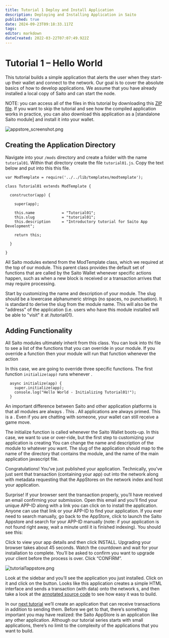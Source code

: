 ```yaml
---
title: Tutorial 1 Deploy and Install Application
description: Deploying and Installing Application in Saito
published: true
date: 2024-09-23T09:18:33.117Z
tags: 
editor: markdown
dateCreated: 2022-03-22T07:07:49.922Z
---
```


# Tutorial 1 – Hello World

This tutorial builds a simple application that alerts the user when they start-up their wallet and connect to the network. Our goal is to cover the absolute basics of how to develop applications. We assume that you have already installed a local copy of Saito and can start the node.

NOTE: you can access all of the files in this tutorial by downloading this [ZIP file](/tutorial01_(2).zip). If you want to skip the tutorial and see how the compiled application works in practice, you can also download this application as a [standalone Saito module] and install it into your wallet.

![appstore_screenshot.png](/appstore_screenshot.png)

## Creating the Application Directory

Navigate into your ```/mods``` directory and create a folder with the name ```tutorial01```. Within that directory create the file ```tutorial01.js```. Copy the text below and put into this this file.

```
var ModTemplate = require('../../lib/templates/modtemplate');

class Tutorial01 extends ModTemplate {

  constructor(app) {

    super(app);

    this.name            = "Tutorial01";
    this.slug            = "tutorial01";
    this.description     = "Introductory tutorial for Saito App Development";

    return this;

  }

}
```

All Saito modules extend from the ModTemplate class, which we required at the top of our module. This parent class provides the default set of functions that are called by the Saito Wallet whenever specific actions happen, such as when a new block is received or a transaction arrives that may require processing.

Start by customizing the name and description of your module. The slug should be a lowercase alphanumeric strings (no spaces, no punctuation). It is standard to derive the slug from the module name. This will also be the "address" of the application (i.e. users who have this module installed will be able to "visit" it at /tutorial01).

## Adding Functionality

All Saito modules ultimately inherit from this class. You can look into thi file to see a list of the functions that you can override in your module. If you override a function then your module will run that function whenever the action

In this case, we are going to override three specific functions. The first function ```initialize(app)``` runs whenever . 

```
  async initialize(app) { 
    super.initialize(app);
    console.log("Hello World - Initializing Tutorial01!"); 
  }
```

An important difference between Saito and other application platforms is that all modules are always . This . All applications are always primed. This is a . Even if you are chatting with someone, your wallet can still receive a game move.


The initialize function is called whenever the Saito Wallet boots-up.
In this case, we want to use or over-ride, but the first step to customizing your application is creating   You can change the name and description of the module to whatever you want. The slug of the application should map to the name of the directory that contains the module, and the name of the main application javascript file.




Congratulations! You’ve just published your application. Technically, you’ve just sent that transaction (containing your app) out into the network along with metadata requesting that the AppStores on the network index and host your application. 

Surprise! If your browser sent the transaction properly, you’ll have received an email confirming your submission. Open this email and you’ll find your unique APP-ID along with a link you can click on to install the application. Anyone can use that link or your APP-ID to find your application. If you ever need to search manually, go back to the AppStore, click to launch the Saito Appstore and search for your APP-ID manually (note: if your application is not found right away, wait a minute until it is finished indexing). You should see this:

Click to view your app details and then click INSTALL. Upgrading your browser takes about 45 seconds. Watch the countdown and wait for your installation to complete. You’ll be asked to confirm you want to upgrade your client before the process is over. Click “CONFIRM”.

![tutorial1appstore.png](/installconfirm.png)

Look at the sidebar and you’ll see the application you just installed. Click on it and click on the button. Looks like this application creates a simple HTML interface and sends a transaction (with data) onto the network s, and then take a look at the [annotated source code](https://github.com/SaitoTech/saito-lite/blob/master/mods/tutorial01/tutorial01.js) to see how easy it was to build.

In our [next tutorial](/tech/tutorial-2-chat) we’ll create an application that can receive transactions in addition to sending them. Before we get to that, there’s something important you may have realized: the Saito AppStore is an application like any other application. Although our tutorial series starts with small applications, there’s no limit to the complexity of the applications that you want to build.

